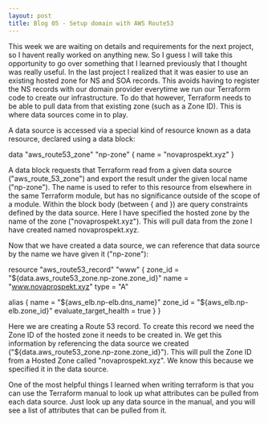 ```yaml
---
layout: post
title: Blog 05 - Setup domain with AWS Route53
---
```


This week we are waiting on details and requirements for the next project, so I havent really worked on anything new. So I guess I will take this opportunity to go over something that I learned previously that I thought was really useful. In the last project I realized that it was easier to use an existing hosted zone for NS and SOA records. This avoids having to register the NS records with our domain provider everytime we run our Terraform code to create our infrastructure. To do that however, Terraform needs to be able to pull data from that existing zone (such as a Zone ID). This is where data sources come in to play. 

A data source is accessed via a special kind of resource known as a data resource, declared using a data block:

data "aws_route53_zone" "np-zone" {
  name = "novaprospekt.xyz"
}

A data block requests that Terraform read from a given data source ("aws_route_53_zone") and export the result under the given local name ("np-zone"). The name is used to refer to this resource from elsewhere in the same Terraform module, but has no significance outside of the scope of a module. Within the block body (between { and }) are query constraints defined by the data source. Here I have specified the hosted zone by the name of the zone ("novaprospekt.xyz"). This will pull data from the zone I have created named novaprospekt.xyz.

Now that we have created a data source, we can reference that data source by the name we have given it ("np-zone"):

resource "aws_route53_record" "www" {
  zone_id = "${data.aws_route53_zone.np-zone.zone_id}"
  name    = "www.novaprospekt.xyz"
  type    = "A"

  alias {
    name                   = "${aws_elb.np-elb.dns_name}"
    zone_id                = "${aws_elb.np-elb.zone_id}"
    evaluate_target_health = true
  }
}

Here we are creating a Route 53 record. To create this record we need the Zone ID of the hosted zone it needs to be created in. We get this information by referencing the data source we created ("${data.aws_route53_zone.np-zone.zone_id}"). This will pull the Zone ID from a Hosted Zone called "novaprospekt.xyz". We know this because we specified it in the data source. 

One of the most helpful things I learned when writing terraform is that you can use the Terraform manual to look up what attributes can be pulled from each data source. Just look up any data source in the manual, and you will see a list of attributes that can be pulled from it. 
